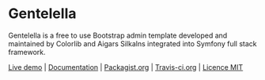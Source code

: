 # Gentelella

Gentelella is a free to use Bootstrap admin template developed and maintained by Colorlib and Aigars Silkalns integrated into Symfony full stack framework.

[Live demo](https://gentelella.herokuapp.com/admin/index) | [Documentation](https://github.com/SymfonyCollection/Gentelella/wiki) |
[Packagist.org](https://packagist.org/packages/krzysiekpiasecki/gentelella) |
[Travis-ci.org](https://travis-ci.org/krzysiekpiasecki/Gentelella) | [Licence MIT](https://github.com/krzysiekpiasecki/Gentelella/blob/master/LICENSE)
